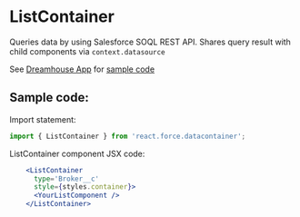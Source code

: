 # ListContainer

Queries data by using Salesforce SOQL REST API.
Shares query result with child components via `context.datasource`

See [Dreamhouse App](https://github.com/ForceDotComLabs/dreamhouse-mobile-react) for [sample code](https://github.com/ForceDotComLabs/dreamhouse-mobile-react/blob/master/js/app/BrokerList/index.js)

## Sample code:

Import statement:

```jsx
import { ListContainer } from 'react.force.datacontainer';
```

ListContainer component JSX code:

```jsx
    <ListContainer 
      type='Broker__c'
      style={styles.container}>
      <YourListComponent />
    </ListContainer>
```
